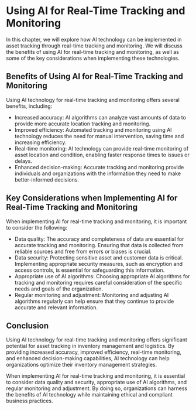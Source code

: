 Using AI for Real-Time Tracking and Monitoring
============================================================================================

In this chapter, we will explore how AI technology can be implemented in asset tracking through real-time tracking and monitoring. We will discuss the benefits of using AI for real-time tracking and monitoring, as well as some of the key considerations when implementing these technologies.

Benefits of Using AI for Real-Time Tracking and Monitoring
----------------------------------------------------------

Using AI technology for real-time tracking and monitoring offers several benefits, including:

* Increased accuracy: AI algorithms can analyze vast amounts of data to provide more accurate location tracking and monitoring.
* Improved efficiency: Automated tracking and monitoring using AI technology reduces the need for manual intervention, saving time and increasing efficiency.
* Real-time monitoring: AI technology can provide real-time monitoring of asset location and condition, enabling faster response times to issues or delays.
* Enhanced decision-making: Accurate tracking and monitoring provide individuals and organizations with the information they need to make better-informed decisions.

Key Considerations when Implementing AI for Real-Time Tracking and Monitoring
-----------------------------------------------------------------------------

When implementing AI for real-time tracking and monitoring, it is important to consider the following:

* Data quality: The accuracy and completeness of data are essential for accurate tracking and monitoring. Ensuring that data is collected from reliable sources and free from errors or biases is crucial.
* Data security: Protecting sensitive asset and customer data is critical. Implementing appropriate security measures, such as encryption and access controls, is essential for safeguarding this information.
* Appropriate use of AI algorithms: Choosing appropriate AI algorithms for tracking and monitoring requires careful consideration of the specific needs and goals of the organization.
* Regular monitoring and adjustment: Monitoring and adjusting AI algorithms regularly can help ensure that they continue to provide accurate and relevant information.

Conclusion
----------

Using AI technology for real-time tracking and monitoring offers significant potential for asset tracking in inventory management and logistics. By providing increased accuracy, improved efficiency, real-time monitoring, and enhanced decision-making capabilities, AI technology can help organizations optimize their inventory management strategies.

When implementing AI for real-time tracking and monitoring, it is essential to consider data quality and security, appropriate use of AI algorithms, and regular monitoring and adjustment. By doing so, organizations can harness the benefits of AI technology while maintaining ethical and compliant business practices.


